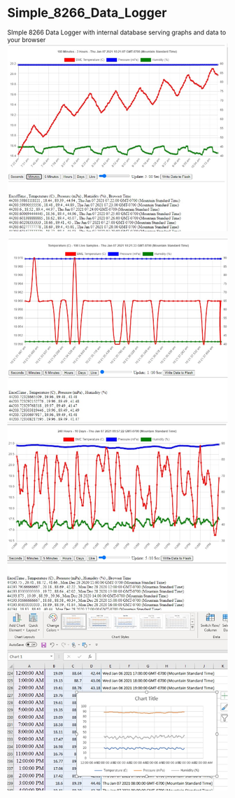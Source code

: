 # Simple_8266_Data_Logger
SImple 8266 Data Logger with internal database serving graphs and data to your browser
<img src="./minutes.jpg">

<img src="./live.jpg">

<img src="./hours.jpg">

<img src="./excel.jpg">
